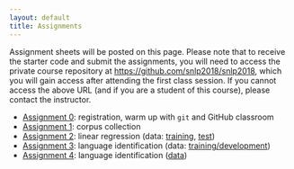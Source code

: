 ```yaml
---
layout: default
title: Assignments
---
```


Assignment sheets will be posted on this page.
Please note that to receive the starter code
and submit the assignments,
you will need to access the private course repository
at <https://github.com/snlp2018/snlp2018>,
which you will gain access after attending the first class session.
If you cannot access the above URL (and if you are a student of this course),
please contact the instructor.


- [Assignment 0](assignment0.pdf):
    registration, warm up with `git` and GitHub classroom
- [Assignment 1](assignment1.pdf):
    corpus collection
- [Assignment 2](assignment2.pdf):
    linear regression (data:
        [training](data/timestamps.train.gz),
        [test](data/timestamps.test.gz))
- [Assignment 3](assignment3.pdf):
    language identification
    (data: [training/development](data/assignment3-data.tar.gz))
- [Assignment 4](assignment4.pdf):
    language identification
    ([data](data/assignment4-data.tar.gz))
